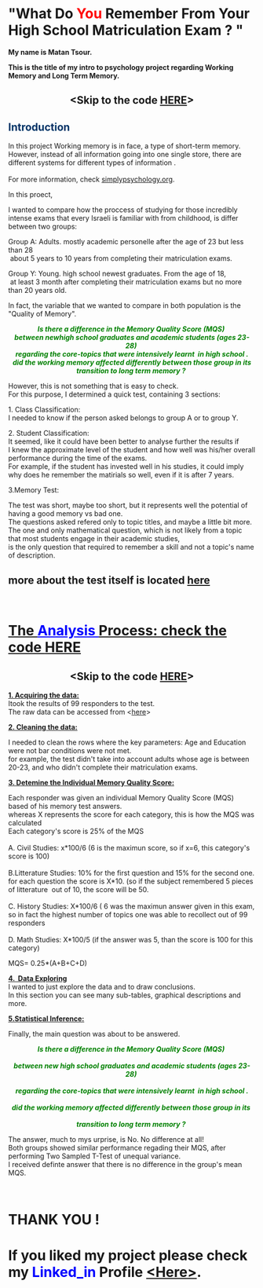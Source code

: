 <h1>"What Do <span style="color: #ff0000;">You&nbsp;</span>Remember From Your H<span dir="ltr">igh School Matriculation Exam ? "</span></h1>
<p><strong>My name is Matan Tsour.&nbsp;</strong></p>
<p><strong>This is the title of my intro to psychology project regarding Working Memory and Long Term Memory.</strong></p>
<h2 style="text-align: center;">&lt;Skip to the code&nbsp;<a href="https://github.com/matantsour/Core_Studies_Memory_Analysis/blob/gh-pages/Core_Studies_Memory_Analysis.ipynb" target="_blank" rel="noopener noreferrer">HERE</a>&gt;</h2>
<h2><span style="color: #003366;">Introduction</span></h2>
<p>In this project Working memory is in face, a type of&nbsp;short-term memory.<br />However, instead of all information going into one single store, there are different systems for different types of information .<br /><br />For more information, check <a href="https://www.simplypsychology.org/working%20memory.html" target="_blank" rel="noopener noreferrer">simplypsychology.org</a>.</p>
<p>In this proect,&nbsp;</p>
<p>I&nbsp;wanted to compare how the proccess of studying for those incredibly intense exams that every Israeli is familiar with from childhood, is differ between two groups:</p>
<p>Group A: Adults. mostly academic personelle after the age of 23 but less than 28<br />&nbsp;about 5 years to 10 years from completing their matriculation exams.</p>
<p>Group Y: Young. high school newest graduates.&nbsp;From the age of 18,<br />&nbsp;at least 3 month after completing their matriculation exams but no more than 20 years old.&nbsp;</p>
<p>In fact, the variable that we wanted to compare in both population is the "Quality of Memory".</p>
<p style="text-align: center;"><em><strong><span style="color: #008000;">Is there a difference in the&nbsp;Memory Quality Score (MQS)&nbsp;</span></strong></em><br /><em><strong><span style="color: #008000;">between newhigh school graduates and academic students (ages 23-28)&nbsp;</span></strong></em><br /><em><strong><span style="color: #008000;">regarding the core-topics that were intensively learnt &nbsp;in high school .</span></strong></em><br /><em><strong><span style="color: #008000;">did the working memory affected differently between those group in its transition to long term memory ?&nbsp;</span></strong></em></p>
<p>However, this is not something that is easy to check.<br />For this purpose,&nbsp;I determined a quick test, containing 3 sections:</p>
<p>1. Class Classification:<br />I&nbsp;needed to know if the person asked belongs to group A or to group Y.&nbsp;</p>
<p>2. Student Classification:<br />It seemed, like it could have been better to analyse further the results if I&nbsp;knew the approximate level of the student and how well was his/her overall performance during the time of the exams.<br />For example, if the student has invested well in his studies, it could imply why does he remember the matirials so well, even if it is after 7 years.&nbsp;</p>
<p>3.Memory Test:</p>
<p>The test was short, maybe too short, but it represents well the potential of having a good memory vs bad one.<br />The questions asked refered only to topic titles, and maybe a little bit more.<br /> The one and only mathematical question, which is not likely from a topic that most students engage in their academic studies,<br /> is the only question that required to remember a skill and not a topic's name of description.</p>
<h2>more about the test itself is located <a href="https://github.com/matantsour/Core_Studies_Memory_Analysis/blob/gh-pages/questions.md" target="_blank" rel="noopener noreferrer">here</a></h2>
<p>&nbsp;</p>
<h1><span style="text-decoration: underline;">The <span style="color: #0000ff; text-decoration: underline;">Analysis </span>Process:&nbsp;check the code&nbsp;<a href="https://github.com/matantsour/Core_Studies_Memory_Analysis/blob/gh-pages/Core_Studies_Memory_Analysis.ipynb" target="_blank" rel="noopener noreferrer">HERE</a></span></h1>
<h2 style="text-align: center;">&lt;Skip to the code&nbsp;<a href="https://github.com/matantsour/Core_Studies_Memory_Analysis/blob/gh-pages/Core_Studies_Memory_Analysis.ipynb" target="_blank" rel="noopener noreferrer">HERE</a>&gt;</h2>
<p><span style="text-decoration: underline;"><strong>1. Acquiring the data:</strong></span><br />Itook the results of 99 responders to the test.<br />The raw data can be accessed from &lt;<a href="https://github.com/matantsour/Core_Studies_Memory_Analysis/blob/gh-pages/responses.xlsx?raw=true" target="_blank">here</a>&gt;</p>
<p><span style="text-decoration: underline;"><strong>2. Cleaning the data:</strong></span></p>
<p>I&nbsp;needed to clean the rows where the key parameters: Age and Education were not bar conditions were not met.<br />for example, the test didn't take into account adults whose age is between 20-23, and who didn't complete their matriculation&nbsp;exams.</p>
<p><span style="text-decoration: underline;"><strong>3. Detemine the Individual Memory Quality Score:</strong></span></p>
<p>Each responder&nbsp;was given an individual Memory Quality Score (MQS) based of his memory test answers.<br />whereas X represents the score for each category, this is how the MQS was calculated<br />Each category's score is 25% of the MQS<br /><br />A. Civil Studies: x*100/6 (6 is the maximun score, so if x=6, this category's score is 100)<br /><br />B.Litterature Studies: 10% for the first question and 15% for the second one.<br />for each question the score is X*10. (so if the subject remembered 5 pieces of litterature&nbsp; out of 10, the score will be 50.<br /><br />C. History Studies: X*100/6 ( 6 was the maximun answer given in this exam, so in fact the highest number of topics one was able to recollect out of 99 responders<br /><br />D. Math Studies: X*100/5 (if the answer was 5, than the score is 100 for this category)</p>
<p>MQS= 0.25*(A+B+C+D)</p>
<p><span style="text-decoration: underline;"><strong>4. &nbsp;Data Exploring</strong></span><br />I wanted to just explore the data and to draw conclusions.<br />In this section you can see many sub-tables, graphical descriptions and more.&nbsp;</p>
<p><span style="text-decoration: underline;"><strong>5.Statistical Inference:</strong></span></p>
<p>Finally, the main question was about to be answered.&nbsp;</p>
<p style="text-align: center;"><span style="color: #008000;"><em><strong>Is there a difference in the&nbsp;Memory Quality Score (MQS)&nbsp;</strong></em></span><br /><br /><span style="color: #008000;"><em><strong>between new high school graduates and academic students (ages 23-28)&nbsp;</strong></em></span><br /><br /><span style="color: #008000;"><em><strong>regarding the core-topics that were intensively learnt &nbsp;in high school .</strong></em></span><br /><br /><span style="color: #008000;"><em><strong>did the working memory affected differently between those group in its&nbsp;</strong></em></span><br /><br /><span style="color: #008000;"><em><strong>transition to long term memory ?&nbsp;</strong></em></span></p>
<p>The answer, much to mys urprise, is No. No difference at all!<br />Both groups showed similar performance regading their MQS, after performing Two Sampled T-Test of unequal variance.<br />I received definte answer that there is no difference in the group's mean MQS.&nbsp;</p>
<p>&nbsp;</p>
<h1>THANK YOU !</h1>
<h1>If you liked my project please check my <span style="color: #0000ff;">Linked_in</span> Profile&nbsp;<a href="https://www.linkedin.com/in/matan-tsour/" target="_blank" rel="noopener noreferrer">&lt;Here&gt;</a>.</h1>
<h1>&nbsp;</h1>
